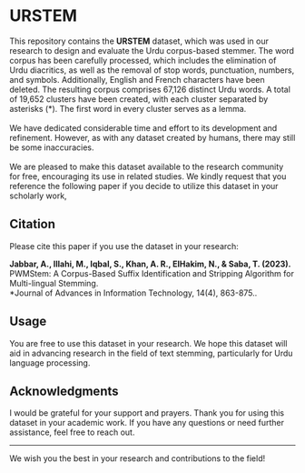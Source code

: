 # URSTEM
This repository contains the **URSTEM** dataset, which was used in our research to design and evaluate the Urdu corpus-based stemmer. The word corpus has been carefully processed, which includes the elimination of Urdu diacritics, as well as the removal of stop words, punctuation, numbers, and symbols. Additionally, English and French characters have been deleted. The resulting corpus comprises 67,126 distinct Urdu words. A total of 19,652 clusters have been created, with each cluster separated by asterisks (*). The first word in every cluster serves as a lemma.\
\
We have dedicated considerable time and effort to its development and refinement. However, as with any dataset created by humans, there may still be some inaccuracies.\
\
We are pleased to make this dataset available to the research community for free, encouraging its use in related studies. We kindly request that you reference the following paper if you decide to utilize this dataset in your scholarly work,

## Citation

Please cite this paper if you use the dataset in your research:

**Jabbar, A., Illahi, M., Iqbal, S., Khan, A. R., ElHakim, N., & Saba, T. (2023).**  
PWMStem: A Corpus-Based Suffix Identification and Stripping Algorithm for Multi-lingual Stemming.  
*Journal of Advances in Information Technology, 14(4), 863-875..  

## Usage

You are free to use this dataset in your research. We hope this dataset will aid in advancing research in the field of text stemming, particularly for Urdu language processing.

## Acknowledgments

I would be grateful for your support and prayers. Thank you for using this dataset in your academic work. If you have any questions or need further assistance, feel free to reach out.

---

We wish you the best in your research and contributions to the field!
